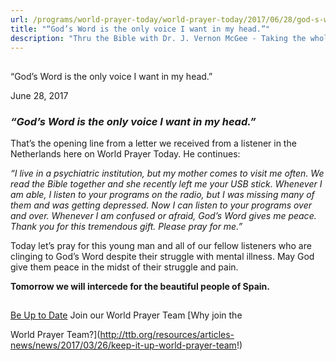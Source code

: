 ```yaml
---
url: /programs/world-prayer-today/world-prayer-today/2017/06/28/god-s-word-is-the-only-voice-i-want-in-my-head-
title: "“God’s Word is the only voice I want in my head.”"
description: "Thru the Bible with Dr. J. Vernon McGee - Taking the whole Word to the whole world"
---
```







## 
 “God’s Word is the only voice I want in my head.”


June 28, 2017




### *“God’s Word is the only voice I want in my head.”*


That’s the opening line from a letter we received from a listener in the Netherlands here on World Prayer Today. He continues:


*“I live in a* *psychiatric institution, but my mother comes to visit me often. We read the Bible together and she recently left me your USB stick. Whenever I am able, I listen to your programs on the radio, but I was missing many of them and was getting depressed. Now I can listen to your programs over and over. Whenever I am confused or afraid, God’s Word gives me peace. Thank you for this tremendous gift. Please pray for me.”* 


Today let’s pray for this young man and all of our fellow listeners who are clinging to God’s Word despite their struggle with mental illness. May God give them peace in the midst of their struggle and pain.


**Tomorrow we will intercede for the beautiful people of Spain.**







## 




[Be Up to Date](http://feeds.feedburner.com/WorldPrayerToday "World Prayer Today RSS Feed")
Join our World Prayer Team
[Why join the  

World Prayer Team?](http://ttb.org/resources/articles-news/news/2017/03/26/keep-it-up-world-prayer-team!)




